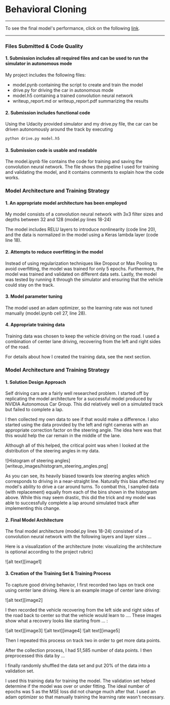 # **Behavioral Cloning** 

---

To see the final model's performance, click on the following [link]().  

---
### Files Submitted & Code Quality

#### 1. Submission includes all required files and can be used to run the simulator in autonomous mode

My project includes the following files:
* model.pynb containing the script to create and train the model
* drive.py for driving the car in autonomous mode
* model.h5 containing a trained convolution neural network 
* writeup_report.md or writeup_report.pdf summarizing the results

#### 2. Submission includes functional code

Using the Udacity provided simulator and my drive.py file, the car can be driven autonomously around the track by executing 

```sh
python drive.py model.h5
```

#### 3. Submission code is usable and readable

The model.ipynb file contains the code for training and saving the convolution neural network. The file shows the pipeline I used for training and validating the model, and it contains comments to explain how the code works.

### Model Architecture and Training Strategy

#### 1. An appropriate model architecture has been employed

My model consists of a convolution neural network with 3x3 filter sizes and depths between 32 and 128 (model.py lines 18-24) 

The model includes RELU layers to introduce nonlinearity (code line 20), and the data is normalized in the model using a Keras lambda layer (code line 18). 

#### 2. Attempts to reduce overfitting in the model

Instead of using regularization techniques like Dropout or Max Pooling to avoid overfitting, the model was trained for only 5 epochs. Furthermore, the model was trained and validated on different data sets. Lastly, the model was tested by running it through the simulator and ensuring that the vehicle could stay on the track.

#### 3. Model parameter tuning

The model used an adam optimizer, so the learning rate was not tuned manually (model.ipynb cell 27, line 28).

#### 4. Appropriate training data

Training data was chosen to keep the vehicle driving on the road. I used a combination of center lane driving, recovering from the left and right sides of the road.  

For details about how I created the training data, see the next section. 

### Model Architecture and Training Strategy

#### 1. Solution Design Approach

Self driving cars are a fairly well researched problem. I started off by replicating the model architecture for a successful model produced by NVIDIA Autonomous Car Group. This did relatively well on a simulated track but failed to complete a lap. 

I then collected my own data to see if that would make a difference. I also started using the data provided by the left and right cameras with an appropriate correction factor on the steering angle. The idea here was that this would help the car remain in the middle of the lane. 

Although all of this helped, the critical point was when I looked at the distribution of the steering angles in my data.  

![Histogram of steering angles][writeup_images/histogram_steering_angles.png]

As you can see, its heavily biased towards low steering angles which corresponds to driving in a near-straight line. Naturally this bias affected my model's ability to drive a car around turns. To combat this, I sampled data (with replacement) equally from each of the bins shown in the histogram above. While this may seem drastic, this did the trick and my model was able to successfully complete a lap around simulated track after implementing this change.    

#### 2. Final Model Architecture

The final model architecture (model.py lines 18-24) consisted of a convolution neural network with the following layers and layer sizes ...

Here is a visualization of the architecture (note: visualizing the architecture is optional according to the project rubric)

![alt text][image1]

#### 3. Creation of the Training Set & Training Process

To capture good driving behavior, I first recorded two laps on track one using center lane driving. Here is an example image of center lane driving:

![alt text][image2]

I then recorded the vehicle recovering from the left side and right sides of the road back to center so that the vehicle would learn to .... These images show what a recovery looks like starting from ... :

![alt text][image3]
![alt text][image4]
![alt text][image5]

Then I repeated this process on track two in order to get more data points.

After the collection process, I had 51,585 number of data points. I then preprocessed this data by ...

I finally randomly shuffled the data set and put 20% of the data into a validation set. 

I used this training data for training the model. The validation set helped determine if the model was over or under fitting. The ideal number of epochs was 5 as the MSE loss did not change much after that. I used an adam optimizer so that manually training the learning rate wasn't necessary.
